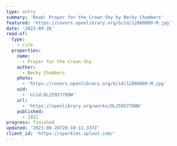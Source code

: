 ```yaml
---
type: entry
summary: 'Read: Prayer for the Crown-Shy by Becky Chambers'
featured: 'https://covers.openlibrary.org/b/id/12860009-M.jpg'
date: '2023-09-26'
read-of:
  type:
    - cite
  properties:
    name:
      - Prayer for the Crown-Shy
    author:
      - Becky Chambers
    photo:
      - 'https://covers.openlibrary.org/b/id/12860009-M.jpg'
    uid:
      - 'olid:OL25957788W'
    url:
      - 'https://openlibrary.org/works/OL25957788W'
    published:
      - 2022
progress: finished
updated: '2023-09-26T20:10:11.337Z'
client_id: 'https://sparkles.sploot.com/'
---
```


